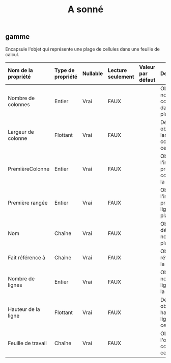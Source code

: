 ﻿---
title: A sonné
second_title: Aspose.Cells Cloud Documen
type: docs
url: /fr/specification/model/range/
description: "Aspose.Cells Spécification du modèle Cloud : Portée. Gérez sans effort Excel et d'autres feuilles de calcul avec des fonctionnalités telles que l'ouverture, la génération, l'édition, le fractionnement, la fusion, la comparaison et la conversion."
kwords: Excel, Office, feuille de calcul, Cloud REST API, plage
weight: 50
---
## **gamme**

 Encapsule l'objet qui représente une plage de cellules dans une feuille de calcul.

| Nom de la propriété| Type de propriété| Nullable| Lecture seulement| Valeur par défaut| Description|
|:- |:- |:- |:- |:- |:- |
| Nombre de colonnes| Entier| Vrai| FAUX|| Obtient le nombre de colonnes dans la plage.|
| Largeur de colonne| Flottant| Vrai| FAUX|| Définit ou obtient la largeur de colonne de cette plage|
| PremièreColonne| Entier| Vrai| FAUX|| Obtient l'index de la première colonne de la plage.|
| Première rangée| Entier| Vrai| FAUX||Obtient l'index de la première ligne de la plage.|
| Nom| Chaîne| Vrai| FAUX|| Obtient ou définit le nom de la plage.|
| Fait référence à| Chaîne| Vrai| FAUX|| Obtient la référence à la plage.|
| Nombre de lignes| Entier| Vrai| FAUX|| Obtient le nombre de lignes dans la plage.|
| Hauteur de la ligne| Flottant| Vrai| FAUX|| Définit ou obtient la hauteur des lignes dans cette plage|
| Feuille de travail| Chaîne| Vrai| FAUX|| Obtient l'objet qui contient cette plage.|

